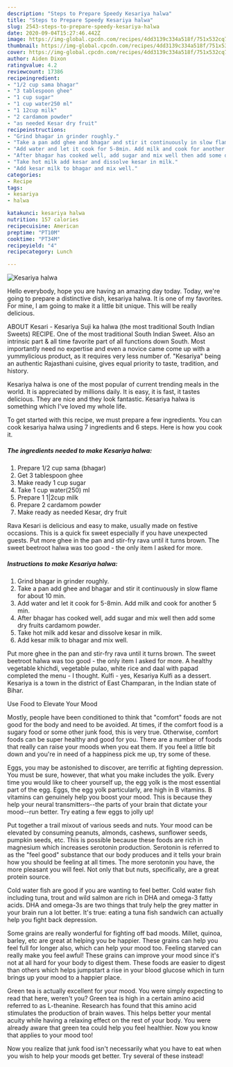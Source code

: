 ```yaml
---
description: "Steps to Prepare Speedy Kesariya halwa"
title: "Steps to Prepare Speedy Kesariya halwa"
slug: 2543-steps-to-prepare-speedy-kesariya-halwa
date: 2020-09-04T15:27:46.442Z
image: https://img-global.cpcdn.com/recipes/4dd3139c334a518f/751x532cq70/kesariya-halwa-recipe-main-photo.jpg
thumbnail: https://img-global.cpcdn.com/recipes/4dd3139c334a518f/751x532cq70/kesariya-halwa-recipe-main-photo.jpg
cover: https://img-global.cpcdn.com/recipes/4dd3139c334a518f/751x532cq70/kesariya-halwa-recipe-main-photo.jpg
author: Aiden Dixon
ratingvalue: 4.2
reviewcount: 17386
recipeingredient:
- "1/2 cup sama bhagar"
- "3 tablespoon ghee"
- "1 cup sugar"
- "1 cup water250 ml"
- "1 12cup milk"
- "2 cardamom powder"
- "as needed Kesar dry fruit"
recipeinstructions:
- "Grind bhagar in grinder roughly."
- "Take a pan add ghee and bhagar and stir it continuously in slow flame for about 10 min."
- "Add water and let it cook for 5-8min. Add milk and cook for another 5 min."
- "After bhagar has cooked well, add sugar and mix well then add some dry fruits cardamom powder."
- "Take hot milk add kesar and dissolve kesar in milk."
- "Add kesar milk to bhagar and mix well."
categories:
- Recipe
tags:
- kesariya
- halwa

katakunci: kesariya halwa 
nutrition: 157 calories
recipecuisine: American
preptime: "PT10M"
cooktime: "PT34M"
recipeyield: "4"
recipecategory: Lunch

---
```



![Kesariya halwa](https://img-global.cpcdn.com/recipes/4dd3139c334a518f/751x532cq70/kesariya-halwa-recipe-main-photo.jpg)

Hello everybody, hope you are having an amazing day today. Today, we're going to prepare a distinctive dish, kesariya halwa. It is one of my favorites. For mine, I am going to make it a little bit unique. This will be really delicious.

ABOUT Kesari - Kesariya Suji ka halwa (the most traditional South Indian Sweets) RECIPE. One of the most traditional South Indian Sweet. Also an intrinsic part &amp; all time favorite part of all functions down South. Most importantly need no expertise and even a novice came come up with a yummylicious product, as it requires very less number of. &#34;Kesariya&#34; being an authentic Rajasthani cuisine, gives equal priority to taste, tradition, and history.

Kesariya halwa is one of the most popular of current trending meals in the world. It is appreciated by millions daily. It is easy, it is fast, it tastes delicious. They are nice and they look fantastic. Kesariya halwa is something which I've loved my whole life.


To get started with this recipe, we must prepare a few ingredients. You can cook kesariya halwa using 7 ingredients and 6 steps. Here is how you cook it.

<!--inarticleads1-->

##### The ingredients needed to make Kesariya halwa:

1. Prepare 1/2 cup sama (bhagar)
1. Get 3 tablespoon ghee
1. Make ready 1 cup sugar
1. Take 1 cup water(250) ml
1. Prepare 1 1|2cup milk
1. Prepare 2 cardamom powder
1. Make ready as needed Kesar, dry fruit


Rava Kesari is delicious and easy to make, usually made on festive occasions. This is a quick fix sweet especially if you have unexpected guests. Put more ghee in the pan and stir-fry rava until it turns brown. The sweet beetroot halwa was too good - the only item I asked for more. 

<!--inarticleads2-->

##### Instructions to make Kesariya halwa:

1. Grind bhagar in grinder roughly.
1. Take a pan add ghee and bhagar and stir it continuously in slow flame for about 10 min.
1. Add water and let it cook for 5-8min. Add milk and cook for another 5 min.
1. After bhagar has cooked well, add sugar and mix well then add some dry fruits cardamom powder.
1. Take hot milk add kesar and dissolve kesar in milk.
1. Add kesar milk to bhagar and mix well.


Put more ghee in the pan and stir-fry rava until it turns brown. The sweet beetroot halwa was too good - the only item I asked for more. A healthy vegetable khichdi, vegetable pulao, white rice and daal with papad completed the menu - I thought. Kulfi - yes, Kesariya Kulfi as a dessert. Kesariya is a town in the district of East Champaran, in the Indian state of Bihar. 

Use Food to Elevate Your Mood


Mostly, people have been conditioned to think that "comfort" foods are not good for the body and need to be avoided. At times, if the comfort food is a sugary food or some other junk food, this is very true. Otherwise, comfort foods can be super healthy and good for you. There are a number of foods that really can raise your moods when you eat them. If you feel a little bit down and you're in need of a happiness pick me up, try some of these.

Eggs, you may be astonished to discover, are terrific at fighting depression. You must be sure, however, that what you make includes the yolk. Every time you would like to cheer yourself up, the egg yolk is the most essential part of the egg. Eggs, the egg yolk particularly, are high in B vitamins. B vitamins can genuinely help you boost your mood. This is because they help your neural transmitters--the parts of your brain that dictate your mood--run better. Try eating a few eggs to jolly up!

Put together a trail mixout of various seeds and nuts. Your mood can be elevated by consuming peanuts, almonds, cashews, sunflower seeds, pumpkin seeds, etc. This is possible because these foods are rich in magnesium which increases serotonin production. Serotonin is referred to as the "feel good" substance that our body produces and it tells your brain how you should be feeling at all times. The more serotonin you have, the more pleasant you will feel. Not only that but nuts, specifically, are a great protein source.

Cold water fish are good if you are wanting to feel better. Cold water fish including tuna, trout and wild salmon are rich in DHA and omega-3 fatty acids. DHA and omega-3s are two things that truly help the grey matter in your brain run a lot better. It's true: eating a tuna fish sandwich can actually help you fight back depression. 

Some grains are really wonderful for fighting off bad moods. Millet, quinoa, barley, etc are great at helping you be happier. These grains can help you feel full for longer also, which can help your mood too. Feeling starved can really make you feel awful! These grains can improve your mood since it's not at all hard for your body to digest them. These foods are easier to digest than others which helps jumpstart a rise in your blood glucose which in turn brings up your mood to a happier place.

Green tea is actually excellent for your mood. You were simply expecting to read that here, weren't you? Green tea is high in a certain amino acid referred to as L-theanine. Research has found that this amino acid stimulates the production of brain waves. This helps better your mental acuity while having a relaxing effect on the rest of your body. You were already aware that green tea could help you feel healthier. Now you know that applies to your mood too!

Now you realize that junk food isn't necessarily what you have to eat when you wish to help your moods get better. Try several of these instead!

